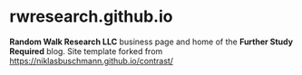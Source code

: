 # rwresearch.github.io

**Random Walk Research LLC** business page and home of the **Further Study Required** blog. Site template forked from https://niklasbuschmann.github.io/contrast/
